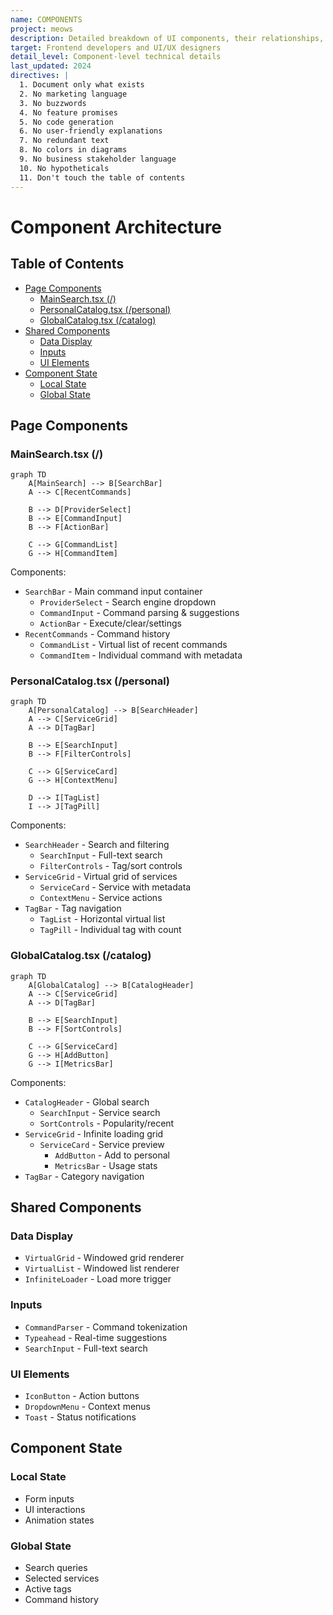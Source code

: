 ```yaml
---
name: COMPONENTS
project: meows
description: Detailed breakdown of UI components, their relationships, and organization
target: Frontend developers and UI/UX designers
detail_level: Component-level technical details
last_updated: 2024
directives: |
  1. Document only what exists
  2. No marketing language
  3. No buzzwords
  4. No feature promises
  5. No code generation
  6. No user-friendly explanations
  7. No redundant text
  8. No colors in diagrams
  9. No business stakeholder language
  10. No hypotheticals
  11. Don't touch the table of contents
---
```


# Component Architecture <!-- omit from toc -->

## Table of Contents <!-- omit from toc -->

- [Page Components](#page-components)
  - [MainSearch.tsx (/)](#mainsearchtsx-)
  - [PersonalCatalog.tsx (/personal)](#personalcatalogtsx-personal)
  - [GlobalCatalog.tsx (/catalog)](#globalcatalogtsx-catalog)
- [Shared Components](#shared-components)
  - [Data Display](#data-display)
  - [Inputs](#inputs)
  - [UI Elements](#ui-elements)
- [Component State](#component-state)
  - [Local State](#local-state)
  - [Global State](#global-state)

## Page Components

### MainSearch.tsx (/)

```mermaid
graph TD
    A[MainSearch] --> B[SearchBar]
    A --> C[RecentCommands]

    B --> D[ProviderSelect]
    B --> E[CommandInput]
    B --> F[ActionBar]

    C --> G[CommandList]
    G --> H[CommandItem]
```

Components:

- `SearchBar` - Main command input container
  - `ProviderSelect` - Search engine dropdown
  - `CommandInput` - Command parsing & suggestions
  - `ActionBar` - Execute/clear/settings
- `RecentCommands` - Command history
  - `CommandList` - Virtual list of recent commands
  - `CommandItem` - Individual command with metadata

### PersonalCatalog.tsx (/personal)

```mermaid
graph TD
    A[PersonalCatalog] --> B[SearchHeader]
    A --> C[ServiceGrid]
    A --> D[TagBar]

    B --> E[SearchInput]
    B --> F[FilterControls]

    C --> G[ServiceCard]
    G --> H[ContextMenu]

    D --> I[TagList]
    I --> J[TagPill]
```

Components:

- `SearchHeader` - Search and filtering
  - `SearchInput` - Full-text search
  - `FilterControls` - Tag/sort controls
- `ServiceGrid` - Virtual grid of services
  - `ServiceCard` - Service with metadata
  - `ContextMenu` - Service actions
- `TagBar` - Tag navigation
  - `TagList` - Horizontal virtual list
  - `TagPill` - Individual tag with count

### GlobalCatalog.tsx (/catalog)

```mermaid
graph TD
    A[GlobalCatalog] --> B[CatalogHeader]
    A --> C[ServiceGrid]
    A --> D[TagBar]

    B --> E[SearchInput]
    B --> F[SortControls]

    C --> G[ServiceCard]
    G --> H[AddButton]
    G --> I[MetricsBar]
```

Components:

- `CatalogHeader` - Global search
  - `SearchInput` - Service search
  - `SortControls` - Popularity/recent
- `ServiceGrid` - Infinite loading grid
  - `ServiceCard` - Service preview
    - `AddButton` - Add to personal
    - `MetricsBar` - Usage stats
- `TagBar` - Category navigation

## Shared Components

### Data Display

- `VirtualGrid` - Windowed grid renderer
- `VirtualList` - Windowed list renderer
- `InfiniteLoader` - Load more trigger

### Inputs

- `CommandParser` - Command tokenization
- `Typeahead` - Real-time suggestions
- `SearchInput` - Full-text search

### UI Elements

- `IconButton` - Action buttons
- `DropdownMenu` - Context menus
- `Toast` - Status notifications

## Component State

### Local State

- Form inputs
- UI interactions
- Animation states

### Global State

- Search queries
- Selected services
- Active tags
- Command history
